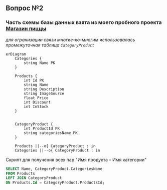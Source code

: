 ## Вопрос №2
### Часть схемы базы данных взята из моего пробного проекта [Магазин пиццы](https://github.com/MikeKondr99/PizzaStoreSln)
*для огранизации связи многие-ко-многим использовалась
промежуточная таблица `CategoryProduct`*
```mermaid 
erDiagram
    Categories {
        string Name PK
    }

    Products {
        int Id PK
        string Name
        string Description
        string ImageSource
        float Price
        int Discount
        int InStock
    }


    CategoryProduct {
        int ProductId PK
        string categoriesName PK
    }

    Products ||--o{ CategoryProduct : in
    Categories ||--o{ CategoryProduct : in
```

Скрипт для получения всех пар "Имя продукта – Имя категории"

``` sql
SELECT Name, CategoryProduct.CategoriesName
FROM Products
LEFT JOIN CategoryProduct
ON Products.Id = CategoryProduct.ProductsId;
```